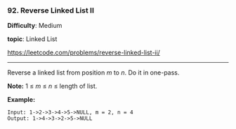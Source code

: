 ### 92. Reverse Linked List II

**Difficulty**: Medium

**topic**: Linked List

<https://leetcode.com/problems/reverse-linked-list-ii/>

***

Reverse a linked list from position *m* to *n*. Do it in one-pass.

**Note:** 1 ≤ *m* ≤ *n* ≤ length of list.

**Example:**

```
Input: 1->2->3->4->5->NULL, m = 2, n = 4
Output: 1->4->3->2->5->NULL
```